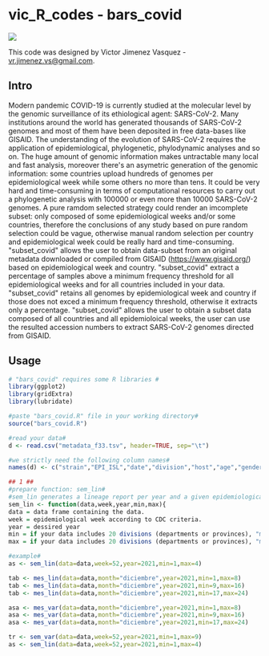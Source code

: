# vic_R_codes - bars_covid

![](https://onlinelibrary.wiley.com/doi/10.1002/jmv.27261)

This code was designed by Victor Jimenez Vasquez - vr.jimenez.vs@gmail.com.
## Intro
Modern pandemic COVID-19 is currently studied at the molecular level by the genomic surveillance of its ethiological agent: SARS-CoV-2. Many institutions around the world has generated thousands of SARS-CoV-2 genomes and most of them have been deposited in free data-bases like GISAID. The understanding of the evolution of SARS-CoV-2 requires the application of epidemiological, phylogenetic, phylodynamic analyses and so on. The huge amount of genomic information makes untractable many local and fast analysis, moreover there's an asymetric generation of the genomic information: some countries upload hundreds of genomes per epidemiological week while some others no more than tens. It could be very hard and time-consuming in terms of computational resources to carry out a phylogenetic analysis with 100000 or even more than 10000 SARS-CoV-2 genomes. A pure ramdom selected strategy could render an imcomplete subset: only composed of some epidemiological weeks and/or some countries, therefore the conclusions of any study based on pure random selection could be vague, otherwise manual random selection per country and epidemiological week could be really hard and time-consuming. 
"subset_covid" allows the user to obtain data-subset from an original metadata downloaded or compiled from GISAID (https://www.gisaid.org/) based on epidemiological week and country. "subset_covid" extract a percentage of samples above a minimum frequency threshold for all epidemiological weeks and for all countries included in your data. "subset_covid" retains all genomes by epidemiological week and country if those does not exced a minimum frequency threshold, otherwise it extracts only a percentage. "subset_covid" allows the user to obtain a subset data composed of all countries and all epidemioloical weeks, the user can use the resulted accession numbers to extract SARS-CoV-2 genomes directed from GISAID.

## Usage 
```r
# "bars_covid" requires some R libraries #
library(ggplot2)
library(gridExtra)
library(lubridate)

#paste "bars_covid.R" file in your working directory#
source("bars_covid.R")

#read your data#
d <- read.csv("metadata_f33.tsv", header=TRUE, sep="\t")

#we strictly need the following column names#
names(d) <- c("strain","EPI_ISL","date","division","host","age","gender","pangolin_lineage","VOC.VOI")

## 1 ##
#prepare function: sem_lin#
#sem_lin generates a lineage report per year and a given epidemiological week for all divisions#
sem_lin <- function(data,week,year,min,max){
data = data frame containing the data. 
week = epidemiological week according to CDC criteria. 
year = dessired year 
min = if your data includes 20 divisions (departments or provinces), "min" argument specifies the first divion to plot, equals the minimun range of divisions to plot.   
max = if your data includes 20 divisions (departments or provinces), "max" argument specifies the last divions to plot, equals the maximum range of divisions to plot. 

#example#
as <- sem_lin(data=data,week=52,year=2021,min=1,max=4)

tab <- mes_lin(data=data,month="diciembre",year=2021,min=1,max=8)
tab <- mes_lin(data=data,month="diciembre",year=2021,min=9,max=16)
tab <- mes_lin(data=data,month="diciembre",year=2021,min=17,max=24)

asa <- mes_var(data=data,month="diciembre",year=2021,min=1,max=8)
asa <- mes_var(data=data,month="diciembre",year=2021,min=9,max=16)
asa <- mes_var(data=data,month="diciembre",year=2021,min=17,max=24)

tr <- sem_var(data=data,week=52,year=2021,min=1,max=9)
as <- sem_lin(data=data,week=52,year=2021,min=1,max=4)

```
